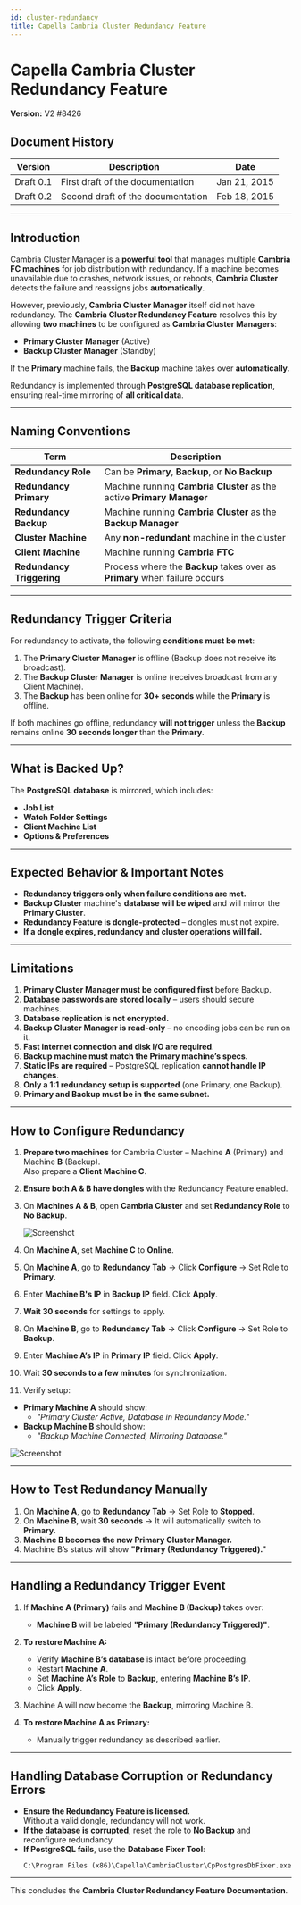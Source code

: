 ```yaml
---
id: cluster-redundancy
title: Capella Cambria Cluster Redundancy Feature
---
```


# Capella Cambria Cluster Redundancy Feature

**Version:** V2 #8426  

## Document History

| Version  | Description                          | Date          |
|----------|--------------------------------------|--------------|
| Draft 0.1 | First draft of the documentation   | Jan 21, 2015 |
| Draft 0.2 | Second draft of the documentation  | Feb 18, 2015 |

---

## Introduction

Cambria Cluster Manager is a **powerful tool** that manages multiple **Cambria FC machines** for job distribution with redundancy. If a machine becomes unavailable due to crashes, network issues, or reboots, **Cambria Cluster** detects the failure and reassigns jobs **automatically**.

However, previously, **Cambria Cluster Manager** itself did not have redundancy. The **Cambria Cluster Redundancy Feature** resolves this by allowing **two machines** to be configured as **Cambria Cluster Managers**:

- **Primary Cluster Manager** (Active)
- **Backup Cluster Manager** (Standby)

If the **Primary** machine fails, the **Backup** machine takes over **automatically**.

Redundancy is implemented through **PostgreSQL database replication**, ensuring real-time mirroring of **all critical data**.

---

## Naming Conventions

| Term | Description |
|------|-------------|
| **Redundancy Role** | Can be **Primary**, **Backup**, or **No Backup** |
| **Redundancy Primary** | Machine running **Cambria Cluster** as the active **Primary Manager** |
| **Redundancy Backup** | Machine running **Cambria Cluster** as the **Backup Manager** |
| **Cluster Machine** | Any **non-redundant** machine in the cluster |
| **Client Machine** | Machine running **Cambria FTC** |
| **Redundancy Triggering** | Process where the **Backup** takes over as **Primary** when failure occurs |

---

## Redundancy Trigger Criteria

For redundancy to activate, the following **conditions must be met**:

1. The **Primary Cluster Manager** is offline (Backup does not receive its broadcast).
2. The **Backup Cluster Manager** is online (receives broadcast from any Client Machine).
3. The **Backup** has been online for **30+ seconds** while the **Primary** is offline.

If both machines go offline, redundancy **will not trigger** unless the **Backup** remains online **30 seconds longer** than the **Primary**.

---

## What is Backed Up?

The **PostgreSQL database** is mirrored, which includes:

- **Job List**
- **Watch Folder Settings**
- **Client Machine List**
- **Options & Preferences**

---

## Expected Behavior & Important Notes

- **Redundancy triggers only when failure conditions are met.**
- **Backup Cluster** machine's **database will be wiped** and will mirror the **Primary Cluster**.
- **Redundancy Feature is dongle-protected** – dongles must not expire.
- **If a dongle expires, redundancy and cluster operations will fail.**

---

## Limitations

1. **Primary Cluster Manager must be configured first** before Backup.
2. **Database passwords are stored locally** – users should secure machines.
3. **Database replication is not encrypted.**
4. **Backup Cluster Manager is read-only** – no encoding jobs can be run on it.
5. **Fast internet connection and disk I/O are required**.
6. **Backup machine must match the Primary machine’s specs.**
7. **Static IPs are required** – PostgreSQL replication **cannot handle IP changes**.
8. **Only a 1:1 redundancy setup is supported** (one Primary, one Backup).
9. **Primary and Backup must be in the same subnet.**

---

## How to Configure Redundancy

1. **Prepare two machines** for Cambria Cluster – Machine **A** (Primary) and Machine **B** (Backup).  
   Also prepare a **Client Machine C**.

2. **Ensure both A & B have dongles** with the Redundancy Feature enabled.

3. On **Machines A & B**, open **Cambria Cluster** and set **Redundancy Role** to **No Backup**.

   
   
   ![Screenshot](01_screenshot.png)
   
   

4. On **Machine A**, set **Machine C** to **Online**.

5. On **Machine A**, go to **Redundancy Tab** → Click **Configure** → Set Role to **Primary**.

6. Enter **Machine B's IP** in **Backup IP** field. Click **Apply**.

7. **Wait 30 seconds** for settings to apply.

8. On **Machine B**, go to **Redundancy Tab** → Click **Configure** → Set Role to **Backup**.

9. Enter **Machine A’s IP** in **Primary IP** field. Click **Apply**.

10. Wait **30 seconds to a few minutes** for synchronization.

11. Verify setup:
   - **Primary Machine A** should show:  
     - *"Primary Cluster Active, Database in Redundancy Mode."*
   - **Backup Machine B** should show:  
     - *"Backup Machine Connected, Mirroring Database."*

   
   
   ![Screenshot](02_screenshot.png)
   
   

---

## How to Test Redundancy Manually

1. On **Machine A**, go to **Redundancy Tab** → Set Role to **Stopped**.
2. On **Machine B**, wait **30 seconds** → It will automatically switch to **Primary**.
3. **Machine B becomes the new Primary Cluster Manager.**
4. Machine B’s status will show **"Primary (Redundancy Triggered)."**

---

## Handling a Redundancy Trigger Event

1. If **Machine A (Primary)** fails and **Machine B (Backup)** takes over:
   - **Machine B** will be labeled **"Primary (Redundancy Triggered)"**.

2. **To restore Machine A:**  
   - Verify **Machine B’s database** is intact before proceeding.
   - Restart **Machine A**.
   - Set **Machine A’s Role** to **Backup**, entering **Machine B’s IP**.
   - Click **Apply**.

3. Machine A will now become the **Backup**, mirroring Machine B.

4. **To restore Machine A as Primary:**  
   - Manually trigger redundancy as described earlier.

---

## Handling Database Corruption or Redundancy Errors

- **Ensure the Redundancy Feature is licensed.**  
  Without a valid dongle, redundancy will not work.
- **If the database is corrupted**, reset the role to **No Backup** and reconfigure redundancy.
- **If PostgreSQL fails**, use the **Database Fixer Tool**:  
  ```
  C:\Program Files (x86)\Capella\CambriaCluster\CpPostgresDbFixer.exe
  ```

---

This concludes the **Cambria Cluster Redundancy Feature Documentation**.

